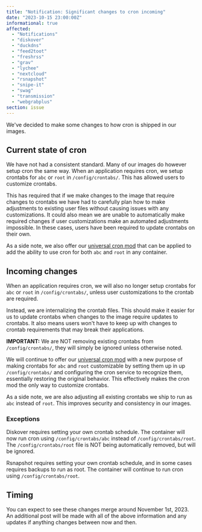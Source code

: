 ```yaml
---
title: "Notification: Significant changes to cron incoming"
date: "2023-10-15 23:00:00Z"
informational: true
affected:
  - "Notifications"
  - "diskover"
  - "duckdns"
  - "feed2toot"
  - "freshrss"
  - "grav"
  - "lychee"
  - "nextcloud"
  - "rsnapshot"
  - "snipe-it"
  - "swag"
  - "transmission"
  - "webgrabplus"
section: issue
---
```


We've decided to make some changes to how cron is shipped in our images.

## Current state of cron

We have not had a consistent standard. Many of our images do however setup cron the same way. When an application requires cron, we setup crontabs for `abc` or `root` in `/config/crontabs/`. This has allowed users to customize crontabs.

This has required that if we make changes to the image that require changes to crontabs we have had to carefully plan how to make adjustments to existing user files without causing issues with any customizations. It could also mean we are unable to automatically make required changes if user customizations make an automated adjustments impossible. In these cases, users have been required to update crontabs on their own.

As a side note, we also offer our [universal cron mod](https://github.com/linuxserver/docker-mods/tree/universal-cron) that can be applied to add the ability to use cron for both `abc` and `root` in any container.

## Incoming changes

When an application requires cron, we will also no longer setup crontabs for `abc` or `root` in `/config/crontabs/`, unless user customizations to the crontab are required.

Instead, we are internalizing the crontab files. This should make it easier for us to update crontabs when changes to the image require updates to crontabs. It also means users won't have to keep up with changes to crontab requirements that may break their applications.

**IMPORTANT:** We are NOT removing existing crontabs from `/config/crontabs/`, they will simply be ignored unless otherwise noted.

We will continue to offer our [universal cron mod](https://github.com/linuxserver/docker-mods/tree/universal-cron) with a new purpose of making crontabs for `abc` and `root` customizable by setting them up in up `/config/crontabs/` and configuring the cron service to recognize them, essentially restoring the original behavior. This effectively makes the cron mod the only way to customize crontabs.

As a side note, we are also adjusting all existing crontabs we ship to run as `abc` instead of `root`. This improves security and consistency in our images.

### Exceptions

Diskover requires setting your own crontab schedule. The container will now run cron using `/config/crontabs/abc` instead of `/config/crontabs/root`. The `/config/crontabs/root` file is NOT being automatically removed, but will be ignored.

Rsnapshot requires setting your own crontab schedule, and in some cases requires backups to run as root. The container will continue to run cron using `/config/crontabs/root`.

## Timing

You can expect to see these changes merge around November 1st, 2023. An additional post will be made with all of the above information and any updates if anything changes between now and then.
